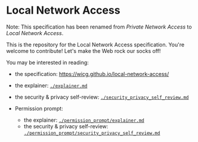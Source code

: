 
# Local Network Access

Note: This specification has been renamed from *Private Network Access* to
*Local Network Access*.

This is the repository for the Local Network Access specification. You're
welcome to contribute! Let's make the Web rock our socks off!

You may be interested in reading:

 - the specification: https://wicg.github.io/local-network-access/
 - the explainer:
   [`./explainer.md`](https://github.com/WICG/local-network-access/blob/master/explainer.md)
 - the security & privacy self-review:
   [`./security_privacy_self_review.md`](https://github.com/WICG/local-network-access/blob/master/security_privacy_self_review.md)

 - Permission prompt:
   - the explainer:
   [`./permission_prompt/explainer.md`](https://github.com/WICG/local-network-access/blob/master/permission_prompt/explainer.md)
   - the security & privacy self-review:
   [`./permission_prompt/security_privacy_self_review.md`](https://github.com/WICG/local-network-access/blob/master/permission_prompt/security_privacy_self_review.md)

